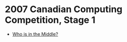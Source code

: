 # 2007 Canadian Computing Competition, Stage 1

* [Who is in the Middle?][]

[Who is in the Middle?]: http://www.dmoj.ca/problem/ccc07j1

